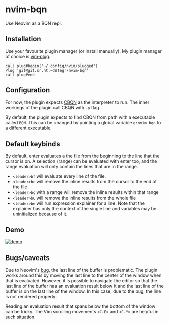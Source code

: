 # nvim-bqn

Use Neovim as a BQN repl.

## Installation

Use your favourite plugin manager (or install manually). My plugin manager of choice is [vim-plug](https://github.com/junegunn/vim-plug).
```
call plug#begin('~/.config/nvim/plugged')
Plug 'git@git.sr.ht:~detegr/nvim-bqn'
call plug#end
```

## Configuration

For now, the plugin expects [CBQN](https://github.com/Dzaima/CBQN) as the interpreter to run. The inner workings of the plugin
call CBQN with `-p` flag.

By default, the plugin expects to find CBQN from path with a executable called `BQN`. This can be changed by
pointing a global variable `g:nvim_bqn` to a different executable.

## Default keybinds

By default, enter evaluates a the file from the beginning to the line that the cursor is on. A selection (range) can be evaluated with enter too, and the range evaluation will only contain the lines that are in the range.

- `<leader>bf` will evaluate every line of the file.
- `<leader>bc` will remove the inline results from the cursor to the end of the file
- `<leader>bc` with a range will remove the inline results within that range
- `<leader>bC` will remove the inline results from the whole file
- `<leader>be` will run expression explainer for a line. Note that the explainer has only the context of the single line and variables may be uninitialized because of it.

## Demo

[![demo](https://asciinema.org/a/5Mj03OEez31CtY2817tDfHMm3.svg)](https://asciinema.org/a/5Mj03OEez31CtY2817tDfHMm3)

## Bugs/caveats

Due to Neovim's [bug](https://github.com/neovim/neovim/issues/16500), the last line of the buffer is problematic. The plugin works around this by moving the last line to the center of the window when that is evaluated. However, it is possible to navigate the editor so that the last line of the buffer has an evaluation result below it and the last line of the buffer is on the last line of the window. In this case, due to the bug, the line is not rendered properly.

Reading an evaluation result that spans below the bottom of the window can be tricky. The Vim scrolling movements `<C-E>` and `<C-Y>` are helpful in such situation.

